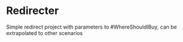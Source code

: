 Redirecter
==========

Simple redirect project with parameters to #WhereShouldIBuy, can be extrapolated to other scenarios
